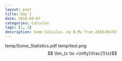 ```yaml
---
layout: post
title: Day 1
date: 2018-04-07
categories: Calculus
tags: [1, 2]
description: Some Calculus..by B.Mu from 2018/04/07
---
```


temp/Some_Statistics.pdf
temp/test.png
$$ \lim_{x \to +\infty}\frac{1}{x}$$











